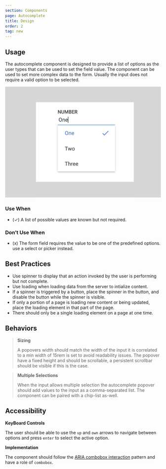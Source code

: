 ```yaml
---
section: Components
page: Autocomplete
title: Design
order: 2
tag: new
---
```


 ## Usage

<novo-grid columns="2" align="start" gap="2rem">
<div>

The autocomplete component is designed to provide a list of options as the user types that can be used to set the field value.  The component can be used to set more complex data to the form. Usually the input does not require a valid option to be selected.


</div>

<img src="assets/images/AutocompleteOverview.png"/>

<div>

### Use When

- (✓) A list of possible values are known but not required.

</div>
<div>

### Don′t Use When

- (x) The form field requires the value to be one of the predefined options. use a select or picker instead.

</div>
</novo-grid>

## Best Practices

- Use spinner to display that an action invoked by the user is performing but not complete.
- Use loading when loading data from the server to intialize content.
- If a spinner is triggered by a button, place the spinner in the button, and disable the button while the spinner is visible.
- If only a portion of a page is loading new content or being updated, place the loading element in that part of the page.
- There should only be a single loading element on a page at one time.

## Behaviors

<novo-grid columns="2" align="start" gap="2rem">

> **Sizing**
>
> A popovers width should match the width of the input it is correlated to a min width of 15rem is set to avoid readability issues.  The popover have a fixed height and should be scrollable, a persistent scrollbar should be visible if this is the case.

> **Multiple Selections**
>
> When the input allows multiple selection the autocomplete popover should add values to the input as a comma-separated list.  The component can be paired with a chip-list as-well.

</novo-grid>

## Accessibility

**KeyBoard Controls**

The user should be able to use the `up` and `own` arrows to navigate between options and press `enter` to select the active option.

**Implementation**

The component should follow the [ARIA combobox interaction](https://www.w3.org/TR/wai-aria-practices/examples/combobox/aria1.1pattern/listbox-combo.html) pattern and have a role of `combobox`.